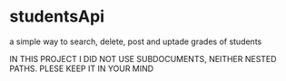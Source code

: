 # studentsApi
a simple way to search, delete, post and uptade grades of students

IN THIS PROJECT I DID NOT USE SUBDOCUMENTS, NEITHER NESTED PATHS. PLESE KEEP IT IN YOUR MIND
